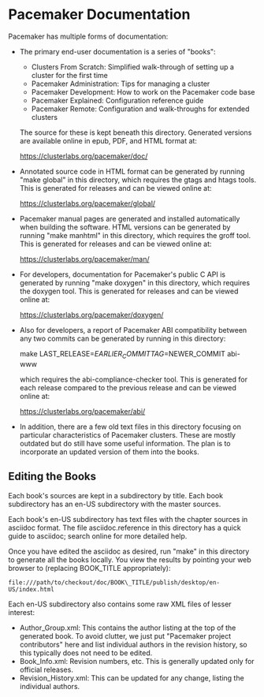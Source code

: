 # Pacemaker Documentation

Pacemaker has multiple forms of documentation:

* The primary end-user documentation is a series of "books":

    * Clusters From Scratch: Simplified walk-through of setting up a
      cluster for the first time
    * Pacemaker Administration: Tips for managing a cluster
    * Pacemaker Development: How to work on the Pacemaker code base
    * Pacemaker Explained: Configuration reference guide
    * Pacemaker Remote: Configuration and walk-throughs for extended
      clusters

  The source for these is kept beneath this directory. Generated versions
  are available online in epub, PDF, and HTML format at:

    https://clusterlabs.org/pacemaker/doc/

* Annotated source code in HTML format can be generated by running
  "make global" in this directory, which requires the gtags and htags tools.
  This is generated for releases and can be viewed online at:

    https://clusterlabs.org/pacemaker/global/

* Pacemaker manual pages are generated and installed automatically when
  building the software. HTML versions can be generated by running
  "make manhtml" in this directory, which requires the groff tool.
  This is generated for releases and can be viewed online at:

    https://clusterlabs.org/pacemaker/man/

* For developers, documentation for Pacemaker's public C API is generated
  by running "make doxygen" in this directory, which requires the doxygen tool.
  This is generated for releases and can be viewed online at:

    https://clusterlabs.org/pacemaker/doxygen/

* Also for developers, a report of Pacemaker ABI compatibility between any two
  commits can be generated by running in this directory:

    make LAST_RELEASE=$EARLIER_COMMIT TAG=$NEWER_COMMIT abi-www

  which requires the abi-compliance-checker tool. This is generated for each
  release compared to the previous release and can be viewed online at:

    https://clusterlabs.org/pacemaker/abi/

* In addition, there are a few old text files in this directory focusing on
  particular characteristics of Pacemaker clusters. These are mostly outdated
  but do still have some useful information. The plan is to incorporate an
  updated version of them into the books.

## Editing the Books

Each book's sources are kept in a subdirectory by title. Each book subdirectory
has an en-US subdirectory with the master sources.

Each book's en-US subdirectory has text files with the chapter sources in
asciidoc format. The file asciidoc.reference in this directory has a quick
guide to asciidoc; search online for more detailed help.

Once you have edited the asciidoc as desired, run "make" in this directory
to generate all the books locally. You view the results by pointing your
web browser to (replacing BOOK\_TITLE appropriately):

    file:///path/to/checkout/doc/BOOK\_TITLE/publish/desktop/en-US/index.html

Each en-US subdirectory also contains some raw XML files of lesser interest:

* Author\_Group.xml: This contains the author listing at the top of the
  generated book. To avoid clutter, we just put "Pacemaker project
  contributors" here and list individual authors in the revision history, so
  this typically does not need to be edited.
* Book\_Info.xml: Revision numbers, etc. This is generally updated only for
  official releases.
* Revision\_History.xml: This can be updated for any change, listing the
  individual authors.
